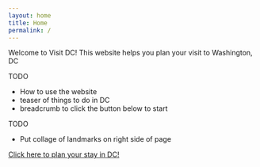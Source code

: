 ```yaml
---
layout: home
title: Home
permalink: /
---
```


<!-- TODO The following text should go on a side panel -->

Welcome to Visit DC! This website helps you plan your visit to Washington, DC


TODO
- How to use the website
- teaser of things to do in DC
- breadcrumb to click the button below to start

TODO
- Put collage of landmarks on right side of page

[Click here to plan your stay in DC!](categories.md)
